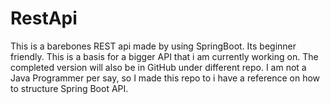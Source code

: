 # RestApi
This is a barebones REST api made by using SpringBoot. Its beginner friendly.
This is a basis for a bigger API that i am currently working on. 
The completed version will also be in GitHub under different repo.
I am not a Java Programmer per say, so I made this repo to i have a reference on how to structure Spring Boot API.


